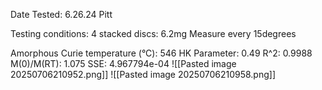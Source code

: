 Date Tested: 6.26.24 Pitt

Testing conditions:
4 stacked discs: 6.2mg
Measure every 15degrees

Amorphous Curie temperature (°C): 546
HK Parameter: 0.49
R^2: 0.9988
M(0)/M(RT): 1.075
SSE: 4.967794e-04
![[Pasted image 20250706210952.png]]
![[Pasted image 20250706210958.png]]
